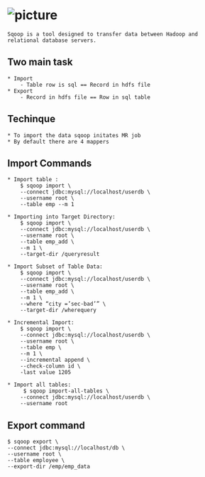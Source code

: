# ![picture](https://upload.wikimedia.org/wikipedia/commons/thumb/b/b4/Apache_Sqoop_logo.svg/1280px-Apache_Sqoop_logo.svg.png)
    Sqoop is a tool designed to transfer data between Hadoop and relational database servers.

## Two main task 
    * Import 
        - Table row is sql == Record in hdfs file
    * Export 
        - Record in hdfs file == Row in sql table 


## Techinque 
    * To import the data sqoop initates MR job
    * By default there are 4 mappers 

##  Import Commands

    * Import table :
        $ sqoop import \    
        --connect jdbc:mysql://localhost/userdb \
        --username root \
        --table emp --m 1

    * Importing into Target Directory: 
        $ sqoop import \
        --connect jdbc:mysql://localhost/userdb \
        --username root \
        --table emp_add \
        --m 1 \
        --target-dir /queryresult

    * Import Subset of Table Data:
        $ sqoop import \
        --connect jdbc:mysql://localhost/userdb \
        --username root \
        --table emp_add \
        --m 1 \
        --where “city =’sec-bad’” \
        --target-dir /wherequery

    * Incremental Import:
        $ sqoop import \
        --connect jdbc:mysql://localhost/userdb \
        --username root \
        --table emp \
        --m 1 \
        --incremental append \
        --check-column id \
        -last value 1205 

    * Import all tables: 
         $ sqoop import-all-tables \
        --connect jdbc:mysql://localhost/userdb \
        --username root 

## Export command

    $ sqoop export \
    --connect jdbc:mysql://localhost/db \
    --username root \
    --table employee \ 
    --export-dir /emp/emp_data

